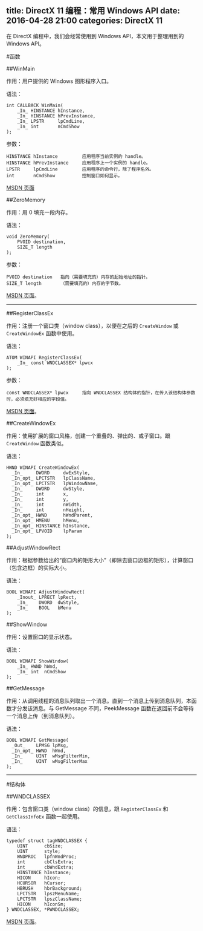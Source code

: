 title: DirectX 11 编程：常用 Windows API
date: 2016-04-28 21:00
categories: DirectX 11
---

在 DirectX 编程中，我们会经常使用到 Windows API，本文用于整理用到的 Windows API。

<!-- more -->

#函数

##WinMain

作用：用户提供的 Windows 图形程序入口。

语法：

    int CALLBACK WinMain(
        _In_ HINSTANCE hInstance,
        _In_ HINSTANCE hPrevInstance,
        _In_ LPSTR     lpCmdLine,
        _In_ int       nCmdShow
    );

参数：

    HINSTANCE hInstance         应用程序当前实例的 handle。
    HINSTANCE hPrevInstance     应用程序上一个实例的 handle。
    LPSTR     lpCmdLine         应用程序的命令行，除了程序名外。
    int       nCmdShow          控制窗口如何显示。

[MSDN 页面][1]

##ZeroMemory

作用：用 0 填充一段内存。

语法：

    void ZeroMemory(
        PVOID destination,
        SIZE_T length
    );

参数：

    PVOID destination   指向（需要填充的）内存的起始地址的指针。
    SIZE_T length       （需要填充的）内存的字节数。

[MSDN 页面][2]。

---

##RegisterClassEx

作用：注册一个窗口类（window class），以便在之后的 `CreateWindow` 或 `CreateWindowEx` 函数中使用。

语法：

    ATOM WINAPI RegisterClassEx(
        _In_ const WNDCLASSEX* lpwcx
    );

参数：

    const WNDCLASSEX* lpwcx     指向 WNDCLASSEX 结构体的指针，在传入该结构体参数时，必须填充好相应的字段值。

[MSDN 页面][3]。

##CreateWindowEx

作用：使用扩展的窗口风格，创建一个重叠的、弹出的、或子窗口。跟 `CreateWindow` 函数类似。

语法：

    HWND WINAPI CreateWindowEx(
      _In_     DWORD     dwExStyle,
      _In_opt_ LPCTSTR   lpClassName,
      _In_opt_ LPCTSTR   lpWindowName,
      _In_     DWORD     dwStyle,
      _In_     int       x,
      _In_     int       y,
      _In_     int       nWidth,
      _In_     int       nHeight,
      _In_opt_ HWND      hWndParent,
      _In_opt_ HMENU     hMenu,
      _In_opt_ HINSTANCE hInstance,
      _In_opt_ LPVOID    lpParam
    );

##AdjustWindowRect

作用：根据参数给出的“窗口内的矩形大小”（即除去窗口边框的矩形），计算窗口（包含边框）的实际大小。

语法：

    BOOL WINAPI AdjustWindowRect(
        _Inout_ LPRECT lpRect,
        _In_    DWORD  dwStyle,
        _In_    BOOL   bMenu
    );

##ShowWindow

作用：设置窗口的显示状态。

语法：

    BOOL WINAPI ShowWindow(
        _In_ HWND hWnd,
        _In_ int  nCmdShow
    );

##GetMessage

作用：从调用线程的消息队列取出一个消息。直到一个消息上传到消息队列，本函数才分发该消息。与 GetMessage 不同，PeekMessage 函数在返回前不会等待一个消息上传（到消息队列）。

语法：

    BOOL WINAPI GetMessage(
      _Out_    LPMSG lpMsg,
      _In_opt_ HWND  hWnd,
      _In_     UINT  wMsgFilterMin,
      _In_     UINT  wMsgFilterMax
    );

---

#结构体

##WNDCLASSEX 

作用：包含窗口类（window class）的信息，跟 `RegisterClassEx` 和 `GetClassInfoEx` 函数一起使用。

语法：

    typedef struct tagWNDCLASSEX {
        UINT      cbSize;
        UINT      style;
        WNDPROC   lpfnWndProc;
        int       cbClsExtra;
        int       cbWndExtra;
        HINSTANCE hInstance;
        HICON     hIcon;
        HCURSOR   hCursor;
        HBRUSH    hbrBackground;
        LPCTSTR   lpszMenuName;
        LPCTSTR   lpszClassName;
        HICON     hIconSm;
    } WNDCLASSEX, *PWNDCLASSEX;

[MSDN 页面][4]。


















[1]: https://msdn.microsoft.com/en-us/library/windows/desktop/ms633559(v=vs.85).aspx
[2]: https://msdn.microsoft.com/en-us/library/windows/desktop/aa366920(v=vs.85).aspx
[3]: https://msdn.microsoft.com/en-us/library/windows/desktop/ms633587(v=vs.85).aspx
[4]: https://msdn.microsoft.com/en-us/library/windows/desktop/ms633577(v=vs.85).aspx
